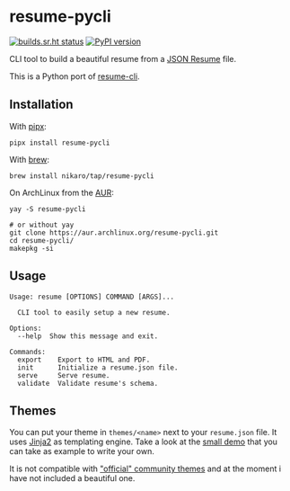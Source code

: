 # resume-pycli

[![builds.sr.ht status](https://builds.sr.ht/~nka/resume-pycli.svg)](https://builds.sr.ht/~nka/resume-pycli?)
[![PyPI version](https://badge.fury.io/py/resume-pycli.svg)](https://badge.fury.io/py/resume-pycli)

CLI tool to build a beautiful resume from a [JSON Resume](https://jsonresume.org/) file.

This is a Python port of [resume-cli](https://github.com/jsonresume/resume-cli).

## Installation

With [pipx](https://pipxproject.github.io/pipx/):

```
pipx install resume-pycli
```

With [brew](https://brew.sh/):

```
brew install nikaro/tap/resume-pycli
```

On ArchLinux from the [AUR](https://aur.archlinux.org/packages/resume-pycli/):

```
yay -S resume-pycli

# or without yay
git clone https://aur.archlinux.org/resume-pycli.git
cd resume-pycli/
makepkg -si
```


## Usage

```
Usage: resume [OPTIONS] COMMAND [ARGS]...

  CLI tool to easily setup a new resume.

Options:
  --help  Show this message and exit.

Commands:
  export    Export to HTML and PDF.
  init      Initialize a resume.json file.
  serve     Serve resume.
  validate  Validate resume's schema.
```

## Themes

You can put your theme in `themes/<name>` next to your `resume.json` file. It uses [Jinja2](https://jinja2docs.readthedocs.io/en/stable/) as templating engine. Take a look at the [small demo](https://git.sr.ht/~nka/resume-pycli/tree/main/item/src/resume_pycli/themes/base/) that you can take as example to write your own.

It is not compatible with ["official" community themes](https://jsonresume.org/themes/) and at the moment i have not included a beautiful one.
